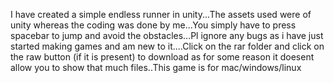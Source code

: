 I have created a simple endless runner in unity...The assets used were of unity whereas the coding was done by me...You simply have to press spacebar to jump and avoid the obstacles...Pl ignore any bugs as i have just started making games and am new to it....Click on the rar folder and click on the raw button (if it is present) to download as for some reason it doesent allow you to show that much files..This game is for mac/windows/linux
